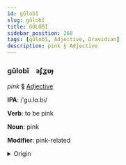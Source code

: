 ```yaml
---
id: gûlobî
slug: gûlobî
title: GÛLOBİ
sidebar_position: 268
tags: [gûlobî, Adjective, Dravidian]
description: pink § Adjective
---
```


### gûlobî&emsp;<span kind="abugida">ꜿʄʓʋɟ</span>

*pink* **§** [Adjective](../../tags/Adjective)

**IPA**: /ˈgu.lɑ.bi/

**Verb**: to be pink

**Noun**: pink

**Modifier**: pink-related

<details>
    <summary>Origin</summary>
    Kannada ಗುಲಾಬಿ gulābi /ɡulaːbi/<br/>
    <em>Dravidian Language Family</em>
</details>
